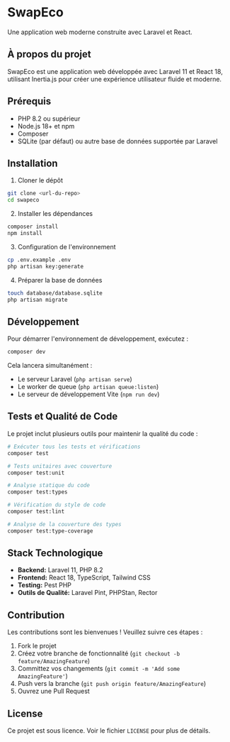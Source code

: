 # SwapEco

Une application web moderne construite avec Laravel et React.

## À propos du projet

SwapEco est une application web développée avec Laravel 11 et React 18, utilisant Inertia.js pour créer une expérience utilisateur fluide et moderne.

## Prérequis

-   PHP 8.2 ou supérieur
-   Node.js 18+ et npm
-   Composer
-   SQLite (par défaut) ou autre base de données supportée par Laravel

## Installation

1. Cloner le dépôt

```bash
git clone <url-du-repo>
cd swapeco
```

2. Installer les dépendances

```bash
composer install
npm install
```

3. Configuration de l'environnement

```bash
cp .env.example .env
php artisan key:generate
```

4. Préparer la base de données

```bash
touch database/database.sqlite
php artisan migrate
```

## Développement

Pour démarrer l'environnement de développement, exécutez :

```bash
composer dev
```

Cela lancera simultanément :

-   Le serveur Laravel (`php artisan serve`)
-   Le worker de queue (`php artisan queue:listen`)
-   Le serveur de développement Vite (`npm run dev`)

## Tests et Qualité de Code

Le projet inclut plusieurs outils pour maintenir la qualité du code :

```bash
# Exécuter tous les tests et vérifications
composer test

# Tests unitaires avec couverture
composer test:unit

# Analyse statique du code
composer test:types

# Vérification du style de code
composer test:lint

# Analyse de la couverture des types
composer test:type-coverage
```

## Stack Technologique

-   **Backend:** Laravel 11, PHP 8.2
-   **Frontend:** React 18, TypeScript, Tailwind CSS
-   **Testing:** Pest PHP
-   **Outils de Qualité:** Laravel Pint, PHPStan, Rector

## Contribution

Les contributions sont les bienvenues ! Veuillez suivre ces étapes :

1. Fork le projet
2. Créez votre branche de fonctionnalité (`git checkout -b feature/AmazingFeature`)
3. Committez vos changements (`git commit -m 'Add some AmazingFeature'`)
4. Push vers la branche (`git push origin feature/AmazingFeature`)
5. Ouvrez une Pull Request

## License

Ce projet est sous licence. Voir le fichier `LICENSE` pour plus de détails.
